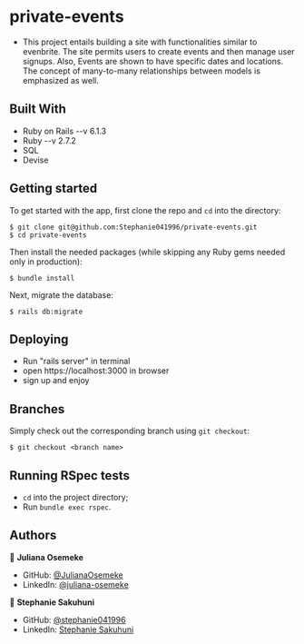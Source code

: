 # private-events

- This project entails building a site with functionalities similar to evenbrite. The site permits users to create events and then manage user signups. Also, Events are shown to have specific dates and  locations. 
The concept of many-to-many relationships between models is emphasized as well.

## Built With

- Ruby on Rails --v 6.1.3
- Ruby --v 2.7.2
- SQL
- Devise

## Getting started

To get started with the app, first clone the repo and `cd` into the directory:

```
$ git clone git@github.com:Stephanie041996/private-events.git
$ cd private-events
```

Then install the needed packages (while skipping any Ruby gems needed only in production):

```
$ bundle install
```

Next, migrate the database:

```
$ rails db:migrate

```
## Deploying
- Run "rails server" in terminal
- open https://localhost:3000 in browser
- sign up and enjoy

## Branches

Simply check out the corresponding branch using `git checkout`:

```
$ git checkout <branch name>
```
## Running RSpec tests

- `cd` into the project directory;
- Run `bundle exec rspec`. 


## Authors

👤 **Juliana Osemeke**
- GitHub: [@JulianaOsemeke](https://github.com/JulianaOsemeke)
- LinkedIn: [@juliana-osemeke](https://www.linkedin.com/in/juliana-osemeke/)

👤 **Stephanie Sakuhuni**
- GitHub: [@stephanie041996](https://github.com/Stephanie041996)
- LinkedIn: [Stephanie Sakuhuni](www.linkedin.com/in/stephanie-michelle-sakuhuni) 